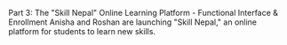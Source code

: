 Part 3: The "Skill Nepal" Online Learning Platform - Functional Interface & Enrollment
Anisha and Roshan are launching "Skill Nepal," an online platform for students to learn new skills.
